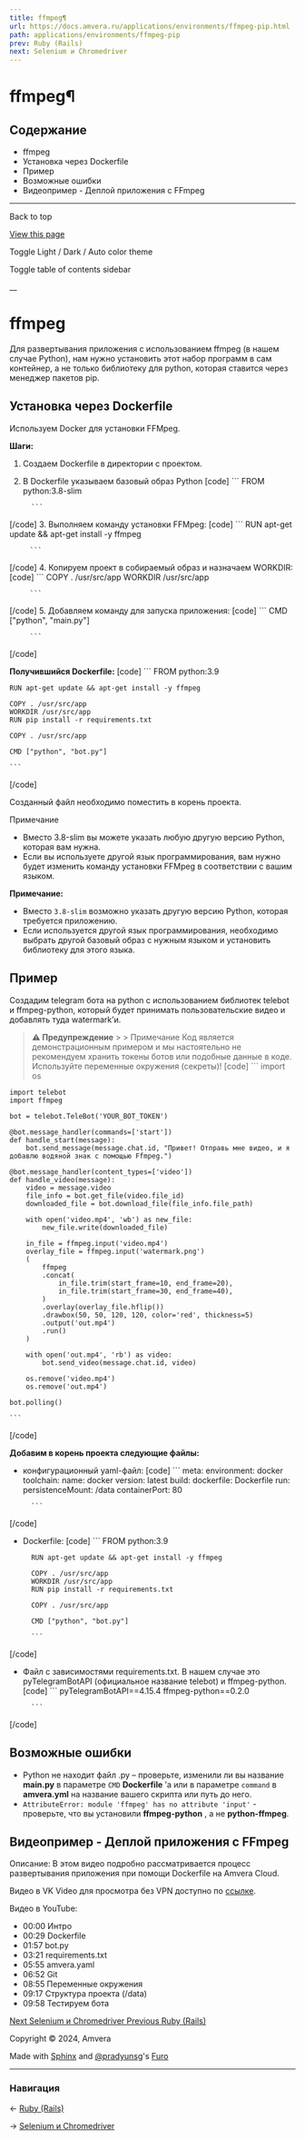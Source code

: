 ```yaml
---
title: ffmpeg¶
url: https://docs.amvera.ru/applications/environments/ffmpeg-pip.html
path: applications/environments/ffmpeg-pip
prev: Ruby (Rails)
next: Selenium и Chromedriver
---
```


# ffmpeg¶

## Содержание

- ffmpeg
- Установка через Dockerfile
- Пример
- Возможные ошибки
- Видеопример - Деплой приложения с FFmpeg

---

Back to top

[ View this page ](<../../_sources/applications/environments/ffmpeg-pip.md.txt> "View this page")

Toggle Light / Dark / Auto color theme

Toggle table of contents sidebar

__

# ffmpeg

Для развертывания приложения с использованием ffmpeg (в нашем случае Python), нам нужно установить этот набор программ в сам контейнер, а не только библиотеку для python, которая ставится через менеджер пакетов pip.

## Установка через Dockerfile

Используем Docker для установки FFMpeg.

**Шаги:**
1. Создаем Dockerfile в директории с проектом.
2. В Dockerfile указываем базовый образ Python
[code] ```
         FROM python:3.8-slim
         
         ```
         
[/code]
3. Выполняем команду установки FFMpeg:
[code] ```
         RUN apt-get update && apt-get install -y ffmpeg
         
         ```
         
[/code]
4. Копируем проект в собираемый образ и назначаем WORKDIR:
[code] ```
         COPY . /usr/src/app
         WORKDIR /usr/src/app
         
         ```
         
[/code]
5. Добавляем команду для запуска приложения:
[code] ```
         CMD ["python", "main.py"]
         
         ```
         
[/code]

**Получившийся Dockerfile:**
[code] 
    ```
    FROM python:3.9
    
    RUN apt-get update && apt-get install -y ffmpeg
    
    COPY . /usr/src/app
    WORKDIR /usr/src/app
    RUN pip install -r requirements.txt
    
    COPY . /usr/src/app
    
    CMD ["python", "bot.py"]
    
    ```
    
[/code]

Созданный файл необходимо поместить в корень проекта.

Примечание
* Вместо 3.8-slim вы можете указать любую другую версию Python, которая вам нужна.
* Если вы используете другой язык программирования, вам нужно будет изменить команду установки FFMpeg в соответствии с вашим языком.

**Примечание:**
* Вместо ``3.8-slim`` возможно указать другую версию Python, которая требуется приложению.
* Если используется другой язык программирования, необходимо выбрать другой базовый образ с нужным языком и установить библиотеку для этого языка.

## Пример

Создадим telegram бота на python с использованием библиотек telebot и ffmpeg-python, который будет принимать пользовательские видео и добавлять туда watermark’и.

> **⚠️ Предупреждение** > > Примечание Код является демонстрационным примером и мы настоятельно не рекомендуем хранить токены ботов или подобные данные в коде. Используйте переменные окружения (секреты)! 
[code] 
    ```
    import os
    
    import telebot
    import ffmpeg
    
    bot = telebot.TeleBot('YOUR_BOT_TOKEN')
    
    @bot.message_handler(commands=['start'])
    def handle_start(message):
        bot.send_message(message.chat.id, "Привет! Отправь мне видео, и я добавлю водяной знак с помощью Ffmpeg.")
    
    @bot.message_handler(content_types=['video'])
    def handle_video(message):
        video = message.video
        file_info = bot.get_file(video.file_id)
        downloaded_file = bot.download_file(file_info.file_path)
    
        with open('video.mp4', 'wb') as new_file:
            new_file.write(downloaded_file)
    
        in_file = ffmpeg.input('video.mp4')
        overlay_file = ffmpeg.input('watermark.png')
        (
            ffmpeg
            .concat(
                in_file.trim(start_frame=10, end_frame=20),
                in_file.trim(start_frame=30, end_frame=40),
            )
            .overlay(overlay_file.hflip())
            .drawbox(50, 50, 120, 120, color='red', thickness=5)
            .output('out.mp4')
            .run()
        )
    
        with open('out.mp4', 'rb') as video:
            bot.send_video(message.chat.id, video)
    
        os.remove('video.mp4')
        os.remove('out.mp4')  
    
    bot.polling()
    
    ```
    
[/code]

**Добавим в корень проекта следующие файлы:**
* конфигурационный yaml-файл:
[code] ```
        meta:
          environment: docker
          toolchain:
            name: docker
            version: latest
        build:
          dockerfile: Dockerfile
        run:
          persistenceMount: /data
          containerPort: 80
        
        ```
        
[/code]
* Dockerfile:
[code] ```
        FROM python:3.9
        
        RUN apt-get update && apt-get install -y ffmpeg
        
        COPY . /usr/src/app
        WORKDIR /usr/src/app
        RUN pip install -r requirements.txt
        
        COPY . /usr/src/app
        
        CMD ["python", "bot.py"]
        
        ```
        
[/code]
* Файл с зависимостями requirements.txt. В нашем случае это pyTelegramBotAPI (официальное название telebot) и ffmpeg-python.
[code] ```
        pyTelegramBotAPI==4.15.4
        ffmpeg-python==0.2.0
        
        ```
        
[/code]

## Возможные ошибки
* Python не находит файл .py – проверьте, изменили ли вы название **main.py** в параметре ``CMD`` **Dockerfile** ’а или в параметре ``command`` в **amvera.yml** на название вашего скрипта или путь до него.
* ``AttributeError: module 'ffmpeg' has no attribute 'input'`` \- проверьте, что вы установили **ffmpeg-python** , а не **python-ffmpeg**.

## Видеопример - Деплой приложения с FFmpeg

Описание: В этом видео подробно рассматривается процесс развертывания приложения при помощи Dockerfile на Amvera Cloud.

Видео в VK Video для просмотра без VPN доступно по [ссылке](<https://vkvideo.ru/video-167699755_456239040>).

Видео в YouTube:
* 00:00 Интро
* 00:29 Dockerfile
* 01:57 bot.py
* 03:21 requirements.txt
* 05:55 amvera.yaml
* 06:52 Git
* 08:55 Переменные окружения
* 09:17 Структура проекта (/data)
* 09:58 Тестируем бота

[ Next Selenium и Chromedriver ](<selenium-chromedriver.html>) [ Previous Ruby (Rails) ](<ruby-bundle.html>)

Copyright © 2024, Amvera 

Made with [Sphinx](<https://www.sphinx-doc.org/>) and [@pradyunsg](<https://pradyunsg.me>)'s [Furo](<https://github.com/pradyunsg/furo>)


---

### Навигация

← [Ruby (Rails)](ruby-bundle.md)

→ [Selenium и Chromedriver](selenium-chromedriver.md)
